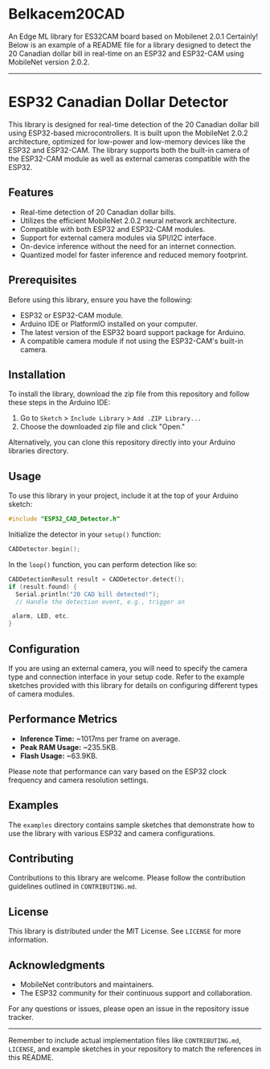 # Belkacem20CAD
An Edge ML library for ES32CAM board based on Mobilenet 2.0.1
Certainly! Below is an example of a README file for a library designed to detect the 20 Canadian dollar bill in real-time on an ESP32 and ESP32-CAM using MobileNet version 2.0.2.

---

# ESP32 Canadian Dollar Detector

This library is designed for real-time detection of the 20 Canadian dollar bill using ESP32-based microcontrollers. It is built upon the MobileNet 2.0.2 architecture, optimized for low-power and low-memory devices like the ESP32 and ESP32-CAM. The library supports both the built-in camera of the ESP32-CAM module as well as external cameras compatible with the ESP32.

## Features

- Real-time detection of 20 Canadian dollar bills.
- Utilizes the efficient MobileNet 2.0.2 neural network architecture.
- Compatible with both ESP32 and ESP32-CAM modules.
- Support for external camera modules via SPI/I2C interface.
- On-device inference without the need for an internet connection.
- Quantized model for faster inference and reduced memory footprint.

## Prerequisites

Before using this library, ensure you have the following:

- ESP32 or ESP32-CAM module.
- Arduino IDE or PlatformIO installed on your computer.
- The latest version of the ESP32 board support package for Arduino.
- A compatible camera module if not using the ESP32-CAM's built-in camera.

## Installation

To install the library, download the zip file from this repository and follow these steps in the Arduino IDE:

1. Go to `Sketch` > `Include Library` > `Add .ZIP Library...`
2. Choose the downloaded zip file and click "Open."

Alternatively, you can clone this repository directly into your Arduino libraries directory.

## Usage

To use this library in your project, include it at the top of your Arduino sketch:

```cpp
#include "ESP32_CAD_Detector.h"
```

Initialize the detector in your `setup()` function:

```cpp
CADDetector.begin();
```

In the `loop()` function, you can perform detection like so:

```cpp
CADDetectionResult result = CADDetector.detect();
if (result.found) {
  Serial.println("20 CAD bill detected!");
  // Handle the detection event, e.g., trigger an

 alarm, LED, etc.
}
```

## Configuration

If you are using an external camera, you will need to specify the camera type and connection interface in your setup code. Refer to the example sketches provided with this library for details on configuring different types of camera modules.

## Performance Metrics

- **Inference Time:** ~1017ms per frame on average.
- **Peak RAM Usage:** ~235.5KB.
- **Flash Usage:** ~63.9KB.

Please note that performance can vary based on the ESP32 clock frequency and camera resolution settings.

## Examples

The `examples` directory contains sample sketches that demonstrate how to use the library with various ESP32 and camera configurations.

## Contributing

Contributions to this library are welcome. Please follow the contribution guidelines outlined in `CONTRIBUTING.md`.

## License

This library is distributed under the MIT License. See `LICENSE` for more information.

## Acknowledgments

- MobileNet contributors and maintainers.
- The ESP32 community for their continuous support and collaboration.

For any questions or issues, please open an issue in the repository issue tracker.

---

Remember to include actual implementation files like `CONTRIBUTING.md`, `LICENSE`, and example sketches in your repository to match the references in this README.
